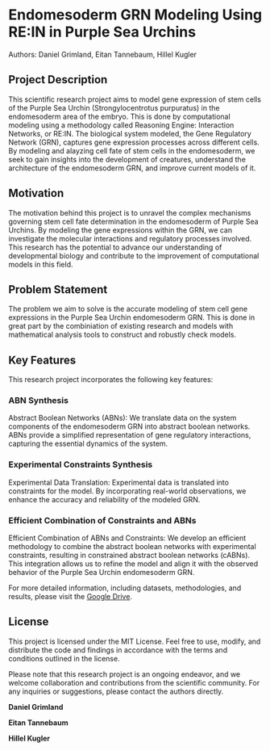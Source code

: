 # Endomesoderm GRN Modeling Using RE:IN in Purple Sea Urchins

Authors: Daniel Grimland, Eitan Tannebaum, Hillel Kugler

## Project Description

This scientific research project aims to model gene expression of stem cells of the Purple Sea Urchin (Strongylocentrotus purpuratus) in the endomesoderm area of the embryo. This is done by computational modeling using a methodology called Reasoning Engine: Interaction Networks, or RE:IN. The biological system modeled, the Gene Regulatory Network (GRN), captures gene expression processes across different cells. By modeling and alayzing cell fate of stem cells in the endomesoderm, we seek to gain insights into the development of creatures, understand the architecture of the endomesoderm GRN, and improve current models of it.

## Motivation

The motivation behind this project is to unravel the complex mechanisms governing stem cell fate determination in the endomesoderm of Purple Sea Urchins. By modeling the gene expressions within the GRN, we can investigate the molecular interactions and regulatory processes involved. This research has the potential to advance our understanding of developmental biology and contribute to the improvement of computational models in this field.

## Problem Statement

The problem we aim to solve is the accurate modeling of stem cell gene expressions in the Purple Sea Urchin endomesoderm GRN. This is done in great part by the combiniation of existing research and models with mathematical analysis tools to construct and robustly check models.

## Key Features

This research project incorporates the following key features:

### ABN Synthesis

Abstract Boolean Networks (ABNs): We translate data on the system components of the endomesoderm GRN into abstract boolean networks. ABNs provide a simplified representation of gene regulatory interactions, capturing the essential dynamics of the system.

### Experimental Constraints Synthesis

Experimental Data Translation: Experimental data is translated into constraints for the model. By incorporating real-world observations, we enhance the accuracy and reliability of the modeled GRN.

### Efficient Combination of Constraints and ABNs

Efficient Combination of ABNs and Constraints: We develop an efficient methodology to combine the abstract boolean networks with experimental constraints, resulting in constrained abstract boolean networks (cABNs). This integration allows us to refine the model and align it with the observed behavior of the Purple Sea Urchin endomesoderm GRN.

For more detailed information, including datasets, methodologies, and results, please visit the [Google Drive](https://drive.google.com/drive/folders/1kTuuoFASoQJX4B_maZtMgoKgnVXuiLjd?usp=sharing).

## License

This project is licensed under the MIT License. Feel free to use, modify, and distribute the code and findings in accordance with the terms and conditions outlined in the license.

Please note that this research project is an ongoing endeavor, and we welcome collaboration and contributions from the scientific community. For any inquiries or suggestions, please contact the authors directly.

**Daniel Grimland**

**Eitan Tannebaum**

**Hillel Kugler**
